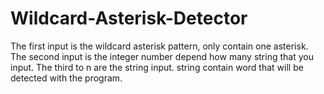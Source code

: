 # Wildcard-Asterisk-Detector
The first input is the wildcard asterisk pattern, only contain one asterisk. The second input is the integer number depend how many string that you input. The third to n are the string input. string contain word that will be detected with the program.
